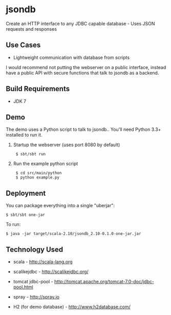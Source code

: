jsondb
======

Create an HTTP interface to any JDBC capable database - Uses JSON requests and responses


Use Cases
---------

* Lightweight communication with database from scripts

I would recommend not putting the webserver on a public interface, instead have a public API with secure functions that talk to jsondb as a backend.

Build Requirements
------------------

* JDK 7

Demo
----

The demo uses a Python script to talk to jsondb.. You'll need Python 3.3+ installed to run it.

1. Startup the webserver (uses port 8080 by default)

        $ sbt/sbt run
  
2. Run the example python script

        $ cd src/main/python
        $ python example.py

Deployment
----------

You can package everything into a single "uberjar":

    $ sbt/sbt one-jar

To run:

    $ java -jar target/scala-2.10/jsondb_2.10-0.1.0-one-jar.jar

Technology Used
---------------

* scala - http://scala-lang.org

* scalikejdbc - http://scalikejdbc.org/

* tomcat jdbc-pool - http://tomcat.apache.org/tomcat-7.0-doc/jdbc-pool.html

* spray - http://spray.io

* H2 (for demo database) - http://www.h2database.com/

